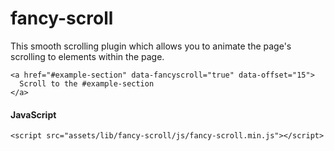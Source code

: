 # fancy-scroll

This smooth scrolling plugin which allows you to animate the page\'s scrolling to elements within the page.

```
<a href="#example-section" data-fancyscroll="true" data-offset="15">
  Scroll to the #example-section
</a>
```

#### JavaScript
```
<script src="assets/lib/fancy-scroll/js/fancy-scroll.min.js"></script>
```